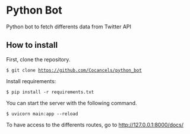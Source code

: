 # Python Bot

Python bot to fetch differents data from Twitter API

## How to install

First, clone the repository.

<code>$ git clone https://github.com/Cocancels/python_bot</code>

Install requirements: 

<code>$ pip install -r requirements.txt</code>

You can start the server with the following command.

<code>$ uvicorn main:app --reload</code>

To have access to the differents routes, go to http://127.0.0.1:8000/docs/
